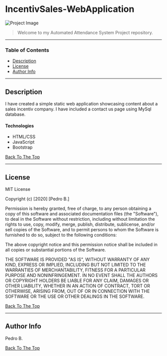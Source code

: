 # IncentivSales-WebApplication

![Project Image](https://drive.google.com/open?id=13gXQ2ilT-RozzPNbWtbJaZzq_sBJq67e)

> Welcome to my Automated Attendance System Project repository. 

---

### Table of Contents
- [Description](#description)
- [License](#license)
- [Author Info](#author-info)

---

## Description

I have created a simple static web application showcasing content about a sales incentiv company. I have included a contact us page using MySql database.


#### Technologies

- HTML/CSS
- JavaScript
- Bootstrap

[Back To The Top](#IncentivSales-WebApplication)

---

## License

MIT License

Copyright (c) [2020] [Pedro B.]

Permission is hereby granted, free of charge, to any person obtaining a copy
of this software and associated documentation files (the "Software"), to deal
in the Software without restriction, including without limitation the rights
to use, copy, modify, merge, publish, distribute, sublicense, and/or sell
copies of the Software, and to permit persons to whom the Software is
furnished to do so, subject to the following conditions:

The above copyright notice and this permission notice shall be included in all
copies or substantial portions of the Software.

THE SOFTWARE IS PROVIDED "AS IS", WITHOUT WARRANTY OF ANY KIND, EXPRESS OR
IMPLIED, INCLUDING BUT NOT LIMITED TO THE WARRANTIES OF MERCHANTABILITY,
FITNESS FOR A PARTICULAR PURPOSE AND NONINFRINGEMENT. IN NO EVENT SHALL THE
AUTHORS OR COPYRIGHT HOLDERS BE LIABLE FOR ANY CLAIM, DAMAGES OR OTHER
LIABILITY, WHETHER IN AN ACTION OF CONTRACT, TORT OR OTHERWISE, ARISING FROM,
OUT OF OR IN CONNECTION WITH THE SOFTWARE OR THE USE OR OTHER DEALINGS IN THE
SOFTWARE.

[Back To The Top](#IncentivSales-WebApplication)

---

## Author Info
Pedro B.

[Back To The Top](#IncentivSales-WebApplication)
